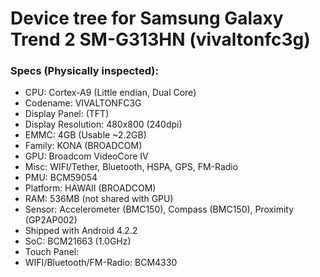 # Device tree for Samsung Galaxy Trend 2 SM-G313HN (vivaltonfc3g)

### Specs (Physically inspected):
  - CPU: Cortex-A9 (Little endian, Dual Core)
  - Codename: VIVALTONFC3G
  - Display Panel:  (TFT)
  - Display Resolution: 480x800 (240dpi)
  - EMMC: 4GB (Usable ~2.2GB)
  - Family: KONA (BROADCOM)
  - GPU: Broadcom VideoCore IV
  - Misc: WIFI/Tether, Bluetooth, HSPA, GPS, FM-Radio
  - PMU: BCM59054
  - Platform: HAWAII (BROADCOM)
  - RAM: 536MB (not shared with GPU)
  - Sensor: Accelerometer (BMC150), Compass (BMC150), Proximity (GP2AP002)
  - Shipped with Android 4.2.2
  - SoC: BCM21663 (1.0GHz)
  - Touch Panel:
  - WIFI/Bluetooth/FM-Radio: BCM4330
